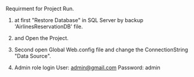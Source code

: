 Requirment for Project Run.
1. at first "Restore Database" in SQL Server by backup 'AirlinesReservationDB' file.
2. and Open the Project.
3. Second open Global Web.config file and change the ConnectionString "Data Source".

4. Admin role login
	User: admin@gmail.com
	Password: admin


